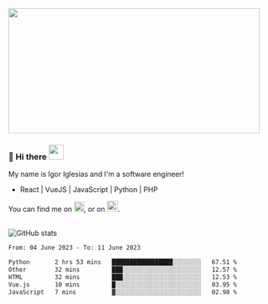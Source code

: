 <img src="https://c.tenor.com/KjVxfRrrncUAAAAd/matrix.gif" width="100%" height="250px">

### 🔭 Hi there <img src="https://raw.githubusercontent.com/MartinHeinz/MartinHeinz/master/wave.gif" width="30px">


My name is Igor Iglesias and I'm a software engineer!
<br>

<ul>
  <li> React | VueJS | JavaScript | Python | PHP </li>
</ul>
You can find me on <a href="https://twitter.com/IgorIglesias5"><img src="https://i.imgur.com/JLLlB5S.png" width="20px"></a>, or on <a href="https://www.linkedin.com/in/igor-iglesias-62478428/"><img src="https://i.imgur.com/PXyIkWx.png" width="22px"></a>.

<br>
<br>

![GitHub stats](https://github-readme-stats.vercel.app/api?username=igoiglesias&show_icons=true&count_private=true&theme=chartreuse-dark&hide_title=true)

<!--START_SECTION:waka-->

```txt
From: 04 June 2023 - To: 11 June 2023

Python       2 hrs 53 mins   █████████████████░░░░░░░░   67.51 %
Other        32 mins         ███░░░░░░░░░░░░░░░░░░░░░░   12.57 %
HTML         32 mins         ███░░░░░░░░░░░░░░░░░░░░░░   12.53 %
Vue.js       10 mins         █░░░░░░░░░░░░░░░░░░░░░░░░   03.95 %
JavaScript   7 mins          ▓░░░░░░░░░░░░░░░░░░░░░░░░   02.98 %
```

<!--END_SECTION:waka-->
